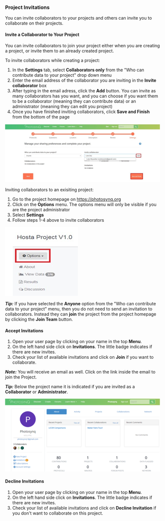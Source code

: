 ### Project Invitations
You can invite collaborators to your projects and others can invite you to collaborate on their projects.

#### Invite a Collaborator to Your Project
You can invite collaborators to join your project either when you are creating a project, or invite them to an already created project.

To invite collaborators while creating a project:
1. In the **Settings** tab, select **Collaborators only** from the "Who can contribute data to your project" drop down menu
2. Enter the email address of the collaborator you are inviting in the **Invite collaborator** box
3. After typing in the email adress, click the **Add** button. You can invite as many collaborators has you want, and you can choose if you want them to be a collaborator (meaning they can contribute data) or an administrator (meaning they can edit you project)
4. Once you have finished inviting collaborators, click **Save and Finish** from the bottom of the page

![Invite Collaborator](../images/help/_account_Invite_collaborator.jpg)

Inviting collaborators to an exisiting project:
1. Go to the project homepage on https://photosynq.org
2. Click on the **Options** menu. The options menu will only be visible if you are the project administrator
3. Select **Settings**
4. Follow steps 1-4 above to invite collaborators

![Project options](../images/help/_account_Project_options.jpg)

***Tip:*** If you have selected the **Anyone** option from the "Who can contribute data to your project" menu, then you do not need to send an invitation to collaborators. Instead they can **join** the project from the project homepage by clicking the **Join Team** button.



#### Accept Invitations
1. Open your user page by clicking on your name in the top **Menu**.
2. On the left hand side click on **Invitations**. The little badge indicates if there are new invites.
3. Check your list of available invitations and click on **Join** if you want to collaborate.

***Note:*** You will receive an email as well. Click on the link inside the email to join the Project.

***Tip:*** Below the project name it is indicated if you are invited as a **Collaborator** or **Administrator**.

![Invitations](../images/help/_projects_Invitations.png)

#### Decline Invitations
1. Open your user page by clicking on your name in the top **Menu**.
2. On the left hand side click on **Invitations**. The little badge indicates if there are new invites.
3. Check your list of available invitations and click on **Decline Invitation** if you don't want to collaborate on this project.
